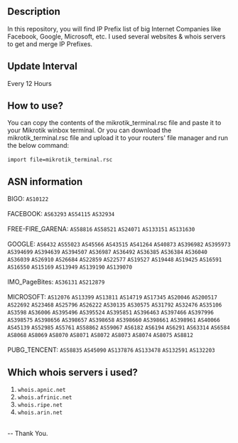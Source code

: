 ## Description
In this repository, you will find IP Prefix list of big Internet Companies like Facebook, Google, Microsoft, etc. I used several websites & whois servers to get and merge IP Prefixes.

## Update Interval
Every 12 Hours

## How to use?
You can copy the contents of the mikrotik_terminal.rsc file and paste it to your  Mikrotik winbox terminal. Or you can download the mikrotik_terminal.rsc file and upload it to your routers' file manager and run the below command:<br><br>
`import file=mikrotik_terminal.rsc`

## ASN information
BIGO: `AS10122` <br><br>
FACEBOOK: `AS63293` `AS54115` `AS32934` <br><br>
FREE-FIRE_GARENA: `AS58816` `AS58521` `AS24071` `AS133151` `AS131630` <br><br>
GOOGLE: `AS6432` `AS55023` `AS45566` `AS43515` `AS41264` `AS40873` `AS396982` `AS395973` `AS394699` `AS394639` `AS394507` `AS36987` `AS36492` `AS36385` `AS36384` `AS36040` `AS36039` `AS26910` `AS26684` `AS22859` `AS22577` `AS19527` `AS19448` `AS19425` `AS16591` `AS16550` `AS15169` `AS13949` `AS139190` `AS139070` <br><br>
IMO_PageBites: `AS36131` `AS212879` <br><br>
MICROSOFT: `AS12076` `AS13399` `AS13811` `AS14719` `AS17345` `AS20046` `AS200517` `AS22692` `AS23468` `AS25796` `AS26222` `AS30135` `AS30575` `AS31792` `AS32476` `AS35106` `AS3598` `AS36006` `AS395496` `AS395524` `AS395851` `AS396463` `AS397466` `AS397996` `AS398575` `AS398656` `AS398657` `AS398658` `AS398660` `AS398661` `AS398961` `AS40066` `AS45139` `AS52985` `AS5761` `AS58862` `AS59067` `AS6182` `AS6194` `AS6291` `AS63314` `AS6584` `AS8068` `AS8069` `AS8070` `AS8071` `AS8072` `AS8073` `AS8074` `AS8075` `AS8812` <br><br>
PUBG_TENCENT: `AS58835` `AS45090` `AS137876` `AS133478` `AS132591` `AS132203` <br>

## Which whois servers i used?
1. `whois.apnic.net`<br>
2. `whois.afrinic.net`<br>
3. `whois.ripe.net`<br>
4. `whois.arin.net`<br>
<br>
-- Thank You. 
